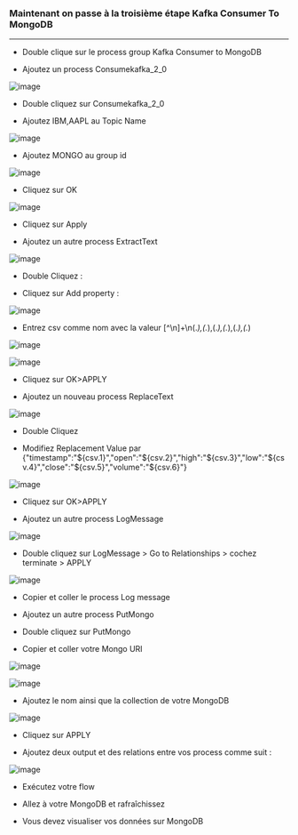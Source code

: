 ### Maintenant on passe à la troisième étape Kafka Consumer To MongoDB
---
- Double clique sur le process group Kafka Consumer to MongoDB 

- Ajoutez un process Consumekafka_2_0 

![image](https://user-images.githubusercontent.com/78825764/194060320-cb618b3e-afdb-4475-bef0-89e4ed0b1ce2.png)

- Double cliquez sur Consumekafka_2_0

- Ajoutez IBM,AAPL au Topic Name

![image](https://user-images.githubusercontent.com/78825764/194060937-16494ba9-c64f-4712-a9d0-9f2ea04ba893.png)

- Ajoutez MONGO au group id 

 ![image](https://user-images.githubusercontent.com/78825764/194061051-b1550446-d8ee-4e8e-a0b4-9b6d90ef4a26.png)

- Cliquez sur OK

![image](https://user-images.githubusercontent.com/78825764/194061529-616cb805-888e-4666-9871-82d215cf4cd6.png)

- Cliquez sur Apply

- Ajoutez un autre process ExtractText 

![image](https://user-images.githubusercontent.com/78825764/194062233-77e0a51b-31c8-40ba-9810-c3d44be3450f.png)

- Double Cliquez :

- Cliquez sur Add property :

![image](https://user-images.githubusercontent.com/78825764/194062534-1290dbf2-5bcb-4317-a1dc-473ea587ef84.png)

- Entrez csv comme nom avec la valeur [^\n]+\n(.*),(.*),(.*),(.*),(.*),(.*)

![image](https://user-images.githubusercontent.com/78825764/194062666-c9843742-ea52-41f4-a5e5-eef6489508da.png)

![image](https://user-images.githubusercontent.com/78825764/194063430-6facc54c-8b1c-44d3-8a5f-40ca7b6ab0cb.png)

- Cliquez sur OK>APPLY

- Ajoutez un nouveau process ReplaceText

![image](https://user-images.githubusercontent.com/78825764/194063903-7a25962e-934e-4295-b81c-e31933dd14c1.png)

- Double Cliquez 

- Modifiez Replacement Value par {"timestamp":"${csv.1}","open":"${csv.2}","high":"${csv.3}","low":"${csv.4}","close":"${csv.5}","volume":"${csv.6}"}

![image](https://user-images.githubusercontent.com/78825764/194064319-e59502b7-b82d-477e-a12c-2cfca4e341a3.png)

- Cliquez sur OK>APPLY

- Ajoutez un autre process LogMessage

![image](https://user-images.githubusercontent.com/78825764/194064920-96e3bd31-95a8-45d0-92ff-e276950cc2a8.png)

- Double cliquez sur LogMessage > Go to Relationships > cochez terminate > APPLY

![image](https://user-images.githubusercontent.com/78825764/194065260-f4ce4d25-15be-421d-ac60-45c9b69cee00.png)

- Copier et coller le process Log message 

- Ajoutez un autre process PutMongo

- Double cliquez sur PutMongo

- Copier et coller votre Mongo URI

![image](https://user-images.githubusercontent.com/78825764/194067859-1877eebe-6e1e-477b-bd4f-9716e014744b.png)

![image](https://user-images.githubusercontent.com/78825764/194067517-beff90aa-692c-4863-b10d-9c63a77b066e.png)
 
 - Ajoutez le nom ainsi que la collection de votre MongoDB
 
 ![image](https://user-images.githubusercontent.com/78825764/194068484-942da905-afdc-42cb-a8a0-542e64ecada4.png)

- Cliquez sur APPLY

- Ajoutez deux output et des relations entre vos process comme suit :

![image](https://user-images.githubusercontent.com/78825764/194069083-4dad281b-e766-483d-b7f2-c78167bec1de.png)

- Exécutez votre flow

- Allez à votre MongoDB et rafraîchissez

- Vous devez visualiser vos données sur MongoDB

